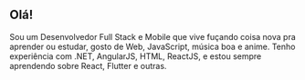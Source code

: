 ## Olá!

Sou um Desenvolvedor Full Stack e Mobile que vive fuçando coisa nova pra aprender ou estudar, gosto de Web, JavaScript, música boa e anime.
Tenho experiência com .NET, AngularJS, HTML, ReactJS, e estou sempre aprendendo sobre React, Flutter e outras.
